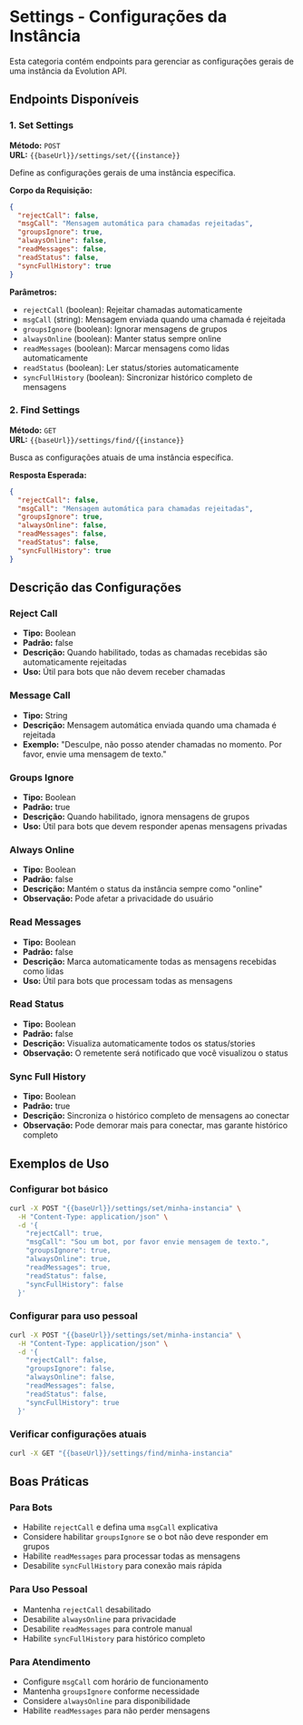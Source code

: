 # Settings - Configurações da Instância

Esta categoria contém endpoints para gerenciar as configurações gerais de uma instância da Evolution API.

## Endpoints Disponíveis

### 1. Set Settings
**Método:** `POST`  
**URL:** `{{baseUrl}}/settings/set/{{instance}}`

Define as configurações gerais de uma instância específica.

**Corpo da Requisição:**
```json
{
  "rejectCall": false,
  "msgCall": "Mensagem automática para chamadas rejeitadas",
  "groupsIgnore": true,
  "alwaysOnline": false,
  "readMessages": false,
  "readStatus": false,
  "syncFullHistory": true
}
```

**Parâmetros:**
- `rejectCall` (boolean): Rejeitar chamadas automaticamente
- `msgCall` (string): Mensagem enviada quando uma chamada é rejeitada
- `groupsIgnore` (boolean): Ignorar mensagens de grupos
- `alwaysOnline` (boolean): Manter status sempre online
- `readMessages` (boolean): Marcar mensagens como lidas automaticamente
- `readStatus` (boolean): Ler status/stories automaticamente
- `syncFullHistory` (boolean): Sincronizar histórico completo de mensagens

### 2. Find Settings
**Método:** `GET`  
**URL:** `{{baseUrl}}/settings/find/{{instance}}`

Busca as configurações atuais de uma instância específica.

**Resposta Esperada:**
```json
{
  "rejectCall": false,
  "msgCall": "Mensagem automática para chamadas rejeitadas",
  "groupsIgnore": true,
  "alwaysOnline": false,
  "readMessages": false,
  "readStatus": false,
  "syncFullHistory": true
}
```

## Descrição das Configurações

### Reject Call
- **Tipo:** Boolean
- **Padrão:** false
- **Descrição:** Quando habilitado, todas as chamadas recebidas são automaticamente rejeitadas
- **Uso:** Útil para bots que não devem receber chamadas

### Message Call
- **Tipo:** String
- **Descrição:** Mensagem automática enviada quando uma chamada é rejeitada
- **Exemplo:** "Desculpe, não posso atender chamadas no momento. Por favor, envie uma mensagem de texto."

### Groups Ignore
- **Tipo:** Boolean
- **Padrão:** true
- **Descrição:** Quando habilitado, ignora mensagens de grupos
- **Uso:** Útil para bots que devem responder apenas mensagens privadas

### Always Online
- **Tipo:** Boolean
- **Padrão:** false
- **Descrição:** Mantém o status da instância sempre como "online"
- **Observação:** Pode afetar a privacidade do usuário

### Read Messages
- **Tipo:** Boolean
- **Padrão:** false
- **Descrição:** Marca automaticamente todas as mensagens recebidas como lidas
- **Uso:** Útil para bots que processam todas as mensagens

### Read Status
- **Tipo:** Boolean
- **Padrão:** false
- **Descrição:** Visualiza automaticamente todos os status/stories
- **Observação:** O remetente será notificado que você visualizou o status

### Sync Full History
- **Tipo:** Boolean
- **Padrão:** true
- **Descrição:** Sincroniza o histórico completo de mensagens ao conectar
- **Observação:** Pode demorar mais para conectar, mas garante histórico completo

## Exemplos de Uso

### Configurar bot básico
```bash
curl -X POST "{{baseUrl}}/settings/set/minha-instancia" \
  -H "Content-Type: application/json" \
  -d '{
    "rejectCall": true,
    "msgCall": "Sou um bot, por favor envie mensagem de texto.",
    "groupsIgnore": true,
    "alwaysOnline": true,
    "readMessages": true,
    "readStatus": false,
    "syncFullHistory": false
  }'
```

### Configurar para uso pessoal
```bash
curl -X POST "{{baseUrl}}/settings/set/minha-instancia" \
  -H "Content-Type: application/json" \
  -d '{
    "rejectCall": false,
    "groupsIgnore": false,
    "alwaysOnline": false,
    "readMessages": false,
    "readStatus": false,
    "syncFullHistory": true
  }'
```

### Verificar configurações atuais
```bash
curl -X GET "{{baseUrl}}/settings/find/minha-instancia"
```

## Boas Práticas

### Para Bots
- Habilite `rejectCall` e defina uma `msgCall` explicativa
- Considere habilitar `groupsIgnore` se o bot não deve responder em grupos
- Habilite `readMessages` para processar todas as mensagens
- Desabilite `syncFullHistory` para conexão mais rápida

### Para Uso Pessoal
- Mantenha `rejectCall` desabilitado
- Desabilite `alwaysOnline` para privacidade
- Desabilite `readMessages` para controle manual
- Habilite `syncFullHistory` para histórico completo

### Para Atendimento
- Configure `msgCall` com horário de funcionamento
- Mantenha `groupsIgnore` conforme necessidade
- Considere `alwaysOnline` para disponibilidade
- Habilite `readMessages` para não perder mensagens